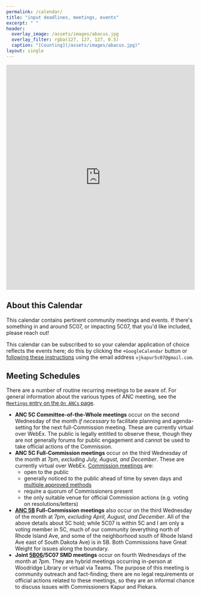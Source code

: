 ```yaml
---
permalink: /calendar/
title: "input deadlines, meetings, events"
excerpt: " "
header:
  overlay_image: /assets/images/abacus.jpg
  overlay_filter: rgba(127, 127, 127, 0.5)
  caption: "[Counting](/assets/images/abacus.jpg)"
layout: single
---
```

<iframe src="https://calendar.google.com/calendar/embed?height=600&wkst=1&bgcolor=%23A79B8E&ctz=America%2FNew_York&showTitle=0&showCalendars=1&src=dmprYXB1cjVjMDdAZ21haWwuY29t&color=%23039BE5" style="border-width:0" width="100%" height="600" frameborder="0" scrolling="no"></iframe>

## About this Calendar
This calendar contains pertinent community meetings and events. If there's something in and around 5C07, or impacting 5C07, that you'd like included, please reach out!

This calendar can be subscribed to so your calendar application of choice reflects the events here; do this by clicking the `+GoogleCalendar` button or [following these instructions](https://support.google.com/calendar/answer/37100?hl=en&co=GENIE.Platform%3DDesktop) using the email address `vjkapur5c07@gmail.com`.

## Meeting Schedules
There are a number of routine recurring meetings to be aware of. For general information about the various types of ANC meeting, see the [`Meetings` entry on the `On ANCs` page](https://anc5c07.com/ancs/#meetings).
- **ANC 5C Committee-of-the-Whole meetings** occur on the second Wednesday of the month *if necessary* to facilitate planning and agenda-setting for the next full-Commission meeting. These are currently virtual over WebEx. The public is legally entitled to observe these, though they are not generally forums for public engagement and cannot be used to take official actions of the Commission.
- **ANC 5C Full-Commission meetings** occur on the third Wednesday of the month at 7pm, *excluding July, August, and December*. These are currently virtual over WebEx. [Commission meetings](https://code.dccouncil.gov/us/dc/council/code/sections/1-309.11#(b)(1)) are:
  - open to the public
  - generally noticed to the public ahead of time by seven days and [multiple approved methods](https://code.dccouncil.gov/us/dc/council/code/sections/1-309.11#(c))
  - require a quorum of Commissioners present
  - the only suitable venue for official Commission actions (e.g. voting on resolutions/letters)
- **[ANC 5B](http://www.anc5b.org) Full-Commission meetings** also occur on the third Wednesday of the month at 7pm, *excluding April, August, and December*. All of the above details about 5C hold; while 5C07 is within 5C and I am only a voting member in 5C, much of our community (everything north of Rhode Island Ave, and some of the neighborhood south of Rhode Island Ave east of South Dakota Ave) is in 5B. Both Commissions have Great Weight for issues along the boundary.
- **Joint [5B06](https://anc5b06.com)/5C07 SMD meetings** occur on fourth Wednesdays of the month at 7pm. They are hybrid meetings occurring in-person at Woodridge Library or virtual via Teams. The purpose of this meeting is community outreach and fact-finding; there are no legal requirements or official actions related to these meetings, so they are an informal chance to discuss issues with Commissioners Kapur and Piekara.